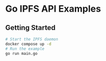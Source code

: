 # Go IPFS API Examples

## Getting Started

```bash
# Start the IPFS daemon
docker compose up -d
# Run the example
go run main.go
```
